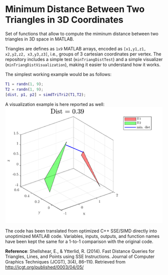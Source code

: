 # Minimum Distance Between Two Triangles in 3D Coordinates
Set of functions that allow to compute the miminum distance between two triangles in 3D space in MATLAB.

Triangles are defines as `1x9` MATLAB arrays, encoded as `[x1,y1,z1, x2,y2,z2, x3,y3,z3]`, i.e., groups of 3 cartesian coordinates per vertex.
The repository includes a simple test (`minTriangDistTest`) and a simple visualizer (`minTriangDistVisualization`), making it easier to understand how it works.

The simplest working example would be as follows:
```matlab
T1 = randn(1, 9);
T2 = randn(1, 9);
[dist, p1, p2] = simdTriTri2(T1,T2);
```

A visualization example is here reported as well:
![Visualization example from minTriangDistVisualization](visualization_example.png)

The code has been translated from optimized C++ SSE/SIMD directly into unoptimized MATLAB code.
Variables, inputs, outputs, and function names have been kept the same for a 1-to-1 comparison with the original code.

**Reference**: Shellshear, E., & Ytterlid, R. (2014). Fast Distance Queries for Triangles, Lines, and Points using SSE Instructions. Journal of Computer Graphics Techniques (JCGT), 3(4), 86–110. Retrieved from http://jcgt.org/published/0003/04/05/
